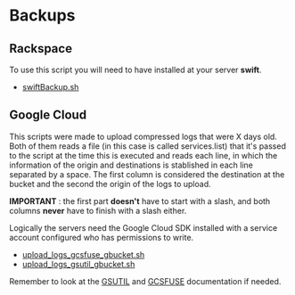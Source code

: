 # Backups

## Rackspace

To use this script you will need to have installed at your server **swift**.

* [swiftBackup.sh](https://github.com/JustDevNull/JustScripts/blob/master/Backups/swiftBackup.sh)

## Google Cloud

This scripts were made to upload compressed logs that were X days old. Both of them reads a file (in this case is called services.list) that it's passed to the script at the time this is executed and reads each line, in which the information of the origin and destinations is stablished in each line separated by a space. The first column is considered the destination at the bucket and the second the origin of the logs to upload.

**IMPORTANT** : the first part **doesn't** have to start with a slash, and both columns **never** have to finish with a slash either.

Logically the servers need the Google Cloud SDK installed with a service account configured who has permissions to write.

* [upload_logs_gcsfuse_gbucket.sh](https://github.com/JustDevNull/JustScripts/blob/master/Backups/upload_logs_gcsfuse_gbucket.sh)
* [upload_logs_gsutil_gbucket.sh](https://github.com/JustDevNull/JustScripts/blob/master/Backups/upload_logs_gsutil_gbucket.sh)

Remember to look at the [GSUTIL](https://cloud.google.com/storage/docs/gsutil) and [GCSFUSE](https://cloud.google.com/storage/docs/gcs-fuse) documentation if needed.
